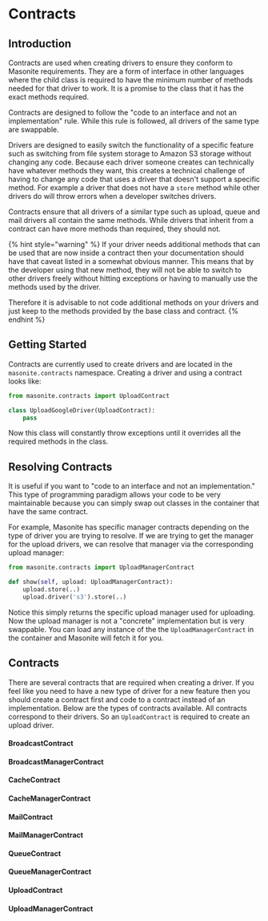 # Contracts

## Introduction

Contracts are used when creating drivers to ensure they conform to Masonite requirements. They are a form of interface in other languages where the child class is required to have the minimum number of methods needed for that driver to work. It is a promise to the class that it has the exact methods required.

Contracts are designed to follow the "code to an interface and not an implementation" rule. While this rule is followed, all drivers of the same type are swappable.

Drivers are designed to easily switch the functionality of a specific feature such as switching from file system storage to Amazon S3 storage without changing any code. Because each driver someone creates can technically have whatever methods they want, this creates a technical challenge of having to change any code that uses a driver that doesn't support a specific method. For example a driver that does not have a `store` method while other drivers do will throw errors when a developer switches drivers.

Contracts ensure that all drivers of a similar type such as upload, queue and mail drivers all contain the same methods. While drivers that inherit from a contract can have more methods than required, they should not.

{% hint style="warning" %}
If your driver needs additional methods that can be used that are now inside a contract then your documentation should have that caveat listed in a somewhat obvious manner. This means that by the developer using that new method, they will not be able to switch to other drivers freely without hitting exceptions or having to manually use the methods used by the driver.

Therefore it is advisable to not code additional methods on your drivers and just keep to the methods provided by the base class and contract.
{% endhint %}

## Getting Started

Contracts are currently used to create drivers and are located in the `masonite.contracts` namespace. Creating a driver and using a contract looks like:

```python
from masonite.contracts import UploadContract

class UploadGoogleDriver(UploadContract):
    pass
```

Now this class will constantly throw exceptions until it overrides all the required methods in the class.

## Resolving Contracts

It is useful if you want to "code to an interface and not an implementation." This type of programming paradigm allows your code to be very maintainable because you can simply swap out classes in the container that have the same contract.

For example, Masonite has specific manager contracts depending on the type of driver you are trying to resolve. If we are trying to get the manager for the upload drivers, we can resolve that manager via the corresponding upload manager:

```python
from masonite.contracts import UploadManagerContract

def show(self, upload: UploadManagerContract):
    upload.store(..)
    upload.driver('s3').store(..)
```

Notice this simply returns the specific upload manager used for uploading. Now the upload manager is not a "concrete" implementation but is very swappable. You can load any instance of the the `UploadManagerContract` in the container and Masonite will fetch it for you.

## Contracts

There are several contracts that are required when creating a driver. If you feel like you need to have a new type of driver for a new feature then you should create a contract first and code to a contract instead of an implementation. Below are the types of contracts available. All contracts correspond to their drivers. So an `UploadContract` is required to create an upload driver.

#### BroadcastContract

#### BroadcastManagerContract

#### CacheContract

#### CacheManagerContract

#### MailContract

#### MailManagerContract

#### QueueContract

#### QueueManagerContract

#### UploadContract

#### UploadManagerContract

